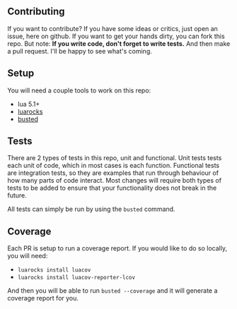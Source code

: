 ## Contributing

If you want to contribute? If you have some ideas or critics, just open an issue, here on github. If you want to get your hands dirty, you can fork this repo. But note: **If you write code, don't forget to write tests.** And then make a pull request. I'll be happy to see what's coming.

## Setup
You will need a couple tools to work on this repo:
- lua 5.1+
- [luarocks](https://luarocks.org/)
- [busted](http://olivinelabs.com/busted/)

## Tests
There are 2 types of tests in this repo, unit and functional. Unit tests tests each unit of code, which in most cases is each function. Functional tests are integration tests, so they are examples that run through behaviour of how many parts of code interact. Most changes will require both types of tests to be added to ensure that your functionality does not break in the future.

All tests can simply be run by using the `busted` command.

## Coverage
Each PR is setup to run a coverage report. If you would like to do so locally, you will need:

- `luarocks install luacov`
- `luarocks install luacov-reporter-lcov`

And then you will be able to run `busted --coverage` and it will generate a coverage report for you.
